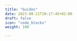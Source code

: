 ```yaml
---
title: "Guides"
date: 2023-08-21T20:17:45+02:00
draft: false
icon: "code_blocks"
weight: 100

---
```


